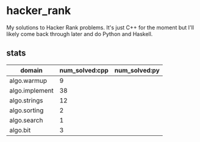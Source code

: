 # hacker_rank
My solutions to Hacker Rank problems. It's just C++ for the moment but I'll likely come back through later and do Python and Haskell.

## stats
|domain|num_solved:cpp|num_solved:py|
|---|---|---|
|algo.warmup|9||
|algo.implement|38||
|algo.strings|12||
|algo.sorting|2||
|algo.search|1||
|algo.bit|3||
